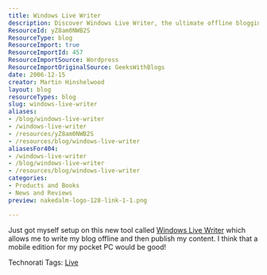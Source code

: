 ```yaml
---
title: Windows Live Writer
description: Discover Windows Live Writer, the ultimate offline blogging tool that simplifies content creation and publishing. Perfect for bloggers on the go!
ResourceId: yZ8am0NWB2S
ResourceType: blog
ResourceImport: true
ResourceImportId: 457
ResourceImportSource: Wordpress
ResourceImportOriginalSource: GeeksWithBlogs
date: 2006-12-15
creator: Martin Hinshelwood
layout: blog
resourceTypes: blog
slug: windows-live-writer
aliases:
- /blog/windows-live-writer
- /windows-live-writer
- /resources/yZ8am0NWB2S
- /resources/blog/windows-live-writer
aliasesFor404:
- /windows-live-writer
- /blog/windows-live-writer
- /resources/blog/windows-live-writer
categories:
- Products and Books
- News and Reviews
preview: nakedalm-logo-128-link-1-1.png

---
```

Just got myself setup on this new tool called [Windows Live Writer](http://windowslivewriter.spaces.live.com/ "Windows Live Writer") which allows me to write my blog offline and then publish my content. I think that a mobile edition for my pocket PC would be good!

Technorati Tags: [Live](http://technorati.com/tags/Live)
